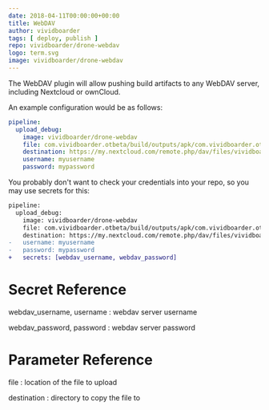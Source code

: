 ```yaml
---
date: 2018-04-11T00:00:00+00:00
title: WebDAV
author: vividboarder
tags: [ deploy, publish ]
repo: vividboarder/drone-webdav
logo: term.svg
image: vividboarder/drone-webdav
---
```


The WebDAV plugin will allow pushing build artifacts to any WebDAV server, including Nextcloud or ownCloud.

An example configuration would be as follows:

```yaml
pipeline:
  upload_debug:
    image: vividboarder/drone-webdav
    file: com.vividboarder.otbeta/build/outputs/apk/com.vividboarder.otbeta-debug.apk
    destination: https://my.nextcloud.com/remote.php/dav/files/vividboarder/Android/Apks/
    username: myusername
    password: mypassword
```

You probably don't want to check your credentials into your repo, so you may use secrets for this:

```diff
pipeline:
  upload_debug:
    image: vividboarder/drone-webdav
    file: com.vividboarder.otbeta/build/outputs/apk/com.vividboarder.otbeta-debug.apk
    destination: https://my.nextcloud.com/remote.php/dav/files/vividboarder/Android/Apks/
-   username: myusername
-   password: mypassword
+   secrets: [webdav_username, webdav_password]
```

# Secret Reference

webdav_username, username
: webdav server username

webdav_password, password
: webdav server password

# Parameter Reference

file
: location of the file to upload

destination
: directory to copy the file to
